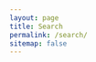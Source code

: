 ```yaml
---
layout: page
title: Search
permalink: /search/
sitemap: false
---
```


<!-- Search page powered by google custom search -->
<div id="home-search" class="home">
    <script>
    (function() {
      var cx = '001081081534151912654:nvld-2aryds';
      var gcse = document.createElement('script');
      gcse.type = 'text/javascript';
      gcse.async = true;
      gcse.src = (document.location.protocol == 'https:' ? 'https:' : 'http:') +
      '//cse.google.com/cse.js?cx=' + cx;
      var s = document.getElementsByTagName('script')[0];
      s.parentNode.insertBefore(gcse, s);
      })();
      </script>
    <div><gcse:search queryParameterName="q"></gcse:search></div>
</div>
